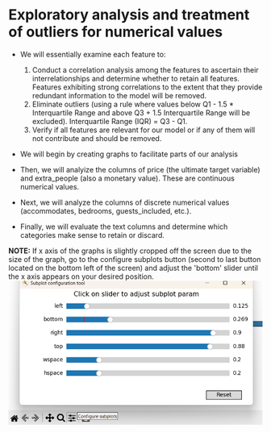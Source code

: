 # Exploratory analysis and treatment of outliers for numerical values

- We will essentially examine each feature to:

  1. Conduct a correlation analysis among the features to ascertain their interrelationships and determine whether to retain all features. Features exhibiting strong correlations to the extent that they provide redundant information to the model will be removed.
  2. Eliminate outliers (using a rule where values below Q1 - 1.5 * Interquartile Range and above Q3 + 1.5  Interquartile Range will be excluded). Interquartile Range (IQR) = Q3 - Q1.
  3. Verify if all features are relevant for our model or if any of them will not contribute and should be removed.
- We will begin by creating graphs to facilitate parts of our analysis
- Then, we will analyize the columns of price (the ultimate target variable) and extra_people (also a monetary value). These are continuous numerical values.
- Next, we will analyze the columns of discrete numerical values (accommodates, bedrooms, guests_included, etc.).
- Finally, we will evaluate the text columns and determine which categories make sense to retain or discard.

**NOTE:** If x axis of the graphs is slightly cropped off the screen due to the size of the graph, go to the configure subplots button (second to last  button located on the bottom left of the screen) and adjust the 'bottom' slider until the x axis appears on your desired position.
![1713012845818](image/README/1713012845818.png)
